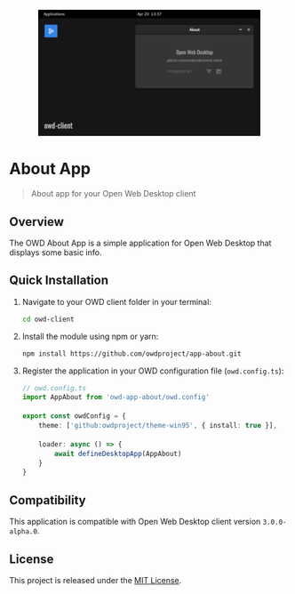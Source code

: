 <p align="center">
  <img src="assets/screenshot.png" alt="OWD About App" width="400" />
</p>

# About App

> About app for your Open Web Desktop client

## Overview

The OWD About App is a simple application for Open Web Desktop that displays some basic info.

## Quick Installation

1.  Navigate to your OWD client folder in your terminal:
    ```bash
    cd owd-client
    ```
2.  Install the module using npm or yarn:
    ```bash
    npm install https://github.com/owdproject/app-about.git
    ```
3.  Register the application in your OWD configuration file (`owd.config.ts`):
    ```typescript
    // owd.config.ts
    import AppAbout from 'owd-app-about/owd.config'
    
    export const owdConfig = {
        theme: ['github:owdproject/theme-win95', { install: true }],
    
        loader: async () => {
            await defineDesktopApp(AppAbout)
        }
    }
    ```

## Compatibility

This application is compatible with Open Web Desktop client version `3.0.0-alpha.0`.

## License

This project is released under the [MIT License](LICENSE).